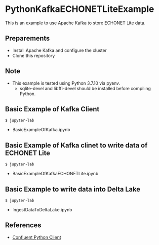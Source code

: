 # PythonKafkaECHONETLiteExample

This is an example to use Apache Kafka to store ECHONET Lite data.

## Preparements

* Install Apache Kafka and configure the cluster
* Clone this repository

## Note

* This example is tested using Python 3.7.10 via pyenv.
  * sqlite-devel and libffi-devel should be installed before compiling Python.

## Basic Example of Kafka Client

```shell
$ jupyter-lab
```

* BasicExampleOfKafka.ipynb

## Basic Example of Kafka clinet to write data of ECHONET Lite

```shell
$ jupyter-lab
```

* BasicExampleOfKafkaECHONETLite.ipynb

## Basic Example to write data into Delta Lake

```shell
$ jupyter-lab
```

* IngestDataToDeltaLake.ipynb

## References

* [Confluent Python Client]

[Confluent Python Client]: https://docs.confluent.io/clients-confluent-kafka-python/current/overview.html